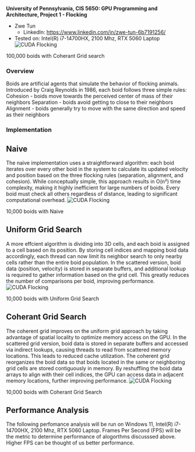 **University of Pennsylvania, CIS 5650: GPU Programming and Architecture,
Project 1 - Flocking**

* Zwe Tun
  * LinkedIn: https://www.linkedin.com/in/zwe-tun-6b7191256/
* Tested on: Intel(R) i7-14700HX, 2100 Mhz, RTX 5060 Laptop
![CUDA Flocking](images/CUDA-Flocking.gif)

100,000 boids with Coherant Grid search 
### Overview 
Boids are artificial agents that simulate the behavior of flocking animals. Introduced by Craig Reynolds in 1986, each boid follows three simple rules:
Cohesion - boids move towards the perceived center of mass of their neighbors
Separation - boids avoid getting to close to their neighbors
Alignment - boids generally try to move with the same direction and speed as their neighbors

### Implementation 

## Naive 
The naive implementation uses a straightforward algorithm: each boid iterates over every other boid in the system to calculate its updated velocity and position based on the three flocking rules (separation, alignment, and cohesion).
While conceptually simple, this approach results in O(n²) time complexity, making it highly inefficient for large numbers of boids. Every boid must check all others regardless of distance, leading to significant computational overhead.
![CUDA Flocking](images/Naive-CUDA-Flocking.gif)

10,000 boids with Naive  

## Uniform Grid Search
A more effcient algorithm is dividing into 3D cells, and each boid is assigned to a cell based on its position. By storing cell indices and mapping boid data accordingly, each thread can now limit its neighbor search to only nearby cells rather than the entire boid population.
In the scattered version, boid data (position, velocity) is stored in separate buffers, and additional lookup is required to gather information based on the grid cell. This greatly reduces the number of comparisons per boid, improving performance. 
![CUDA Flocking](images/Uniform-CUDA-Flocking.gif)

10,000 boids with Uniform Grid Search  

## Coherant Grid Search 
The coherent grid improves on the uniform grid approach by taking advantage of spatial locality to optimize memory access on the GPU. In the scattered grid version, boid data is stored in separate buffers and accessed via indirect lookups, causing threads to read from scattered memory locations. This leads to reduced cache utilization. The coherent grid reorganizes the boid data so that boids located in the same or neighboring grid cells are stored contiguously in memory. By reshuffling the boid data arrays to align with their cell indices, the GPU can access data in adjacent memory locations, further improving performance. 
![CUDA Flocking](images/Coherant-CUDA-Flocking.gif)

10,000 boids with Coherant Grid Search  

## Performance Analysis
The following perfomance analysis will be run on Windows 11, Intel(R) i7-14700HX, 2100 Mhz, RTX 5060 Laptop. Frames Per Second (FPS) will be the metric to determine performance of alogorthms discusssed above. Higher FPS can be thought of us better performance. 


